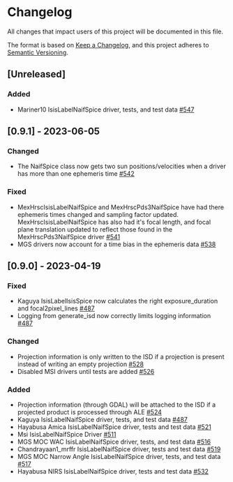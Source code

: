 # Changelog

All changes that impact users of this project will be documented in this file.

The format is based on [Keep a Changelog](https://keepachangelog.com/en/1.0.0/),
and this project adheres to [Semantic Versioning](https://semver.org/spec/v2.0.0.html).

<!---
This document is intended for users of the applications and API. Changes to things
like tests should not be noted in this document.

When updating this file for a PR, add an entry for your change under Unreleased
and one of the following headings:
 - Added - for new features.
 - Changed - for changes in existing functionality.
 - Deprecated - for soon-to-be removed features.
 - Removed - for now removed features.
 - Fixed - for any bug fixes.
 - Security - in case of vulnerabilities.

If the heading does not yet exist under Unreleased, then add it as a 3rd heading,
with three #.


When preparing for a public release candidate add a new 2nd heading, with two #, under
Unreleased with the version number and the release date, in year-month-day
format. Then, add a link for the new version at the bottom of this document and
update the Unreleased link so that it compares against the latest release tag.


When preparing for a bug fix release create a new 2nd heading above the Fixed
heading to indicate that only the bug fixes and security fixes are in the bug fix
release.
-->

## [Unreleased]

### Added
- Mariner10 IsisLabelNaifSpice driver, tests, and test data [#547](https://github.com/DOI-USGS/ale/pull/547) 

## [0.9.1] - 2023-06-05

### Changed
- The NaifSpice class now gets two sun positions/velocities when a driver has more than one ephemeris time [#542](https://github.com/DOI-USGS/ale/pull/542)

### Fixed
- MexHrscIsisLabelNaifSpice and MexHrscPds3NaifSpice have had there ephemeris times changed and sampling factor updated. MexHrscIsisLabelNaifSpice has also had it's focal length, and focal plane translation updated to reflect those found in the MexHrscPds3NaifSpice driver [#541](https://github.com/DOI-USGS/ale/pull/541)
- MGS drivers now account for a time bias in the ephemeris data [#538](https://github.com/DOI-USGS/ale/pull/538)

## [0.9.0] - 2023-04-19

### Fixed
- Kaguya IsisLabelIsisSpice now calculates the right exposure_duration and focal2pixel_lines [#487](https://github.com/DOI-USGS/ale/pull/487)
- Logging from generate_isd now correctly limits logging information [#487](https://github.com/DOI-USGS/ale/pull/487)

### Changed
- Projection information is only written to the ISD if a projection is present instead of writing an empty projection [#528](https://github.com/DOI-USGS/ale/pull/528/)
- Disabled MSI drivers until tests are added [#526](https://github.com/DOI-USGS/ale/pull/526/)

### Added
- Projection information (through GDAL) will be attached to the ISD if a projected product is processed through ALE [#524](https://github.com/DOI-USGS/ale/pull/524)
- Kaguya IsisLabelNaifSpice driver, tests, and test data [#487](https://github.com/DOI-USGS/ale/pull/487)
- Hayabusa Amica IsisLabelNaifSpice driver, tests and test data [#521](https://github.com/DOI-USGS/ale/pull/521)
- Msi IsisLabelNaifSpice Driver [#511](https://github.com/DOI-USGS/ale/pull/511)
- MGS MOC WAC IsisLabelNaifSpice driver, tests, and test data [#516](https://github.com/DOI-USGS/ale/pull/516)
- Chandrayaan1_mrffr IsisLabelNaifSpice driver, tests and test data [#519](https://github.com/DOI-USGS/ale/pull/519)
- MGS MOC Narrow Angle IsisLabelNaifSpice driver, tests, and test data [#517](https://github.com/DOI-USGS/ale/pull/517)
- Hayabusa NIRS IsisLabelNaifSpice driver, tests and test data [#532](https://github.com/DOI-USGS/ale/pull/532)
